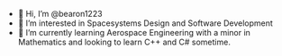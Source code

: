 - 👋 Hi, I’m @bearon1223
- 👀 I’m interested in Spacesystems Design and Software Development
- 🌱 I’m currently learning Aerospace Engineering with a minor in Mathematics and looking to learn C++ and C# sometime.

<!---
bearon1223/bearon1223 is a ✨ special ✨ repository because its `README.md` (this file) appears on your GitHub profile.
You can click the Preview link to take a look at your changes.
--->
